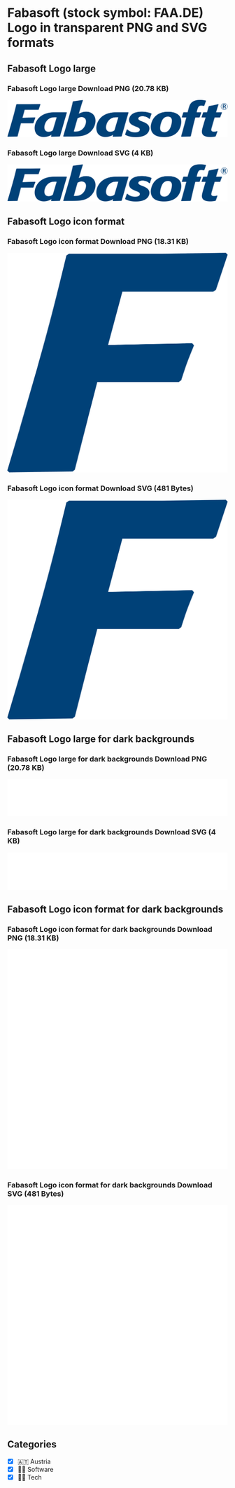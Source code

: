 # Fabasoft (stock symbol: FAA.DE) Logo in transparent PNG and SVG formats

## Fabasoft Logo large

### Fabasoft Logo large Download PNG (20.78 KB)

![Fabasoft Logo large Download PNG (20.78 KB)](/img/orig/FAA.DE_BIG-ebb5e6c3.png)

### Fabasoft Logo large Download SVG (4 KB)

![Fabasoft Logo large Download SVG (4 KB)](/img/orig/FAA.DE_BIG-cae08095.svg)

## Fabasoft Logo icon format

### Fabasoft Logo icon format Download PNG (18.31 KB)

![Fabasoft Logo icon format Download PNG (18.31 KB)](/img/orig/FAA.DE-1db7d286.png)

### Fabasoft Logo icon format Download SVG (481 Bytes)

![Fabasoft Logo icon format Download SVG (481 Bytes)](/img/orig/FAA.DE-6a633f70.svg)

## Fabasoft Logo large for dark backgrounds

### Fabasoft Logo large for dark backgrounds Download PNG (20.78 KB)

![Fabasoft Logo large for dark backgrounds Download PNG (20.78 KB)](/img/orig/FAA.DE_BIG.D-277a6e2c.png)

### Fabasoft Logo large for dark backgrounds Download SVG (4 KB)

![Fabasoft Logo large for dark backgrounds Download SVG (4 KB)](/img/orig/FAA.DE_BIG.D-9f9f155c.svg)

## Fabasoft Logo icon format for dark backgrounds

### Fabasoft Logo icon format for dark backgrounds Download PNG (18.31 KB)

![Fabasoft Logo icon format for dark backgrounds Download PNG (18.31 KB)](/img/orig/FAA.DE.D-725097b4.png)

### Fabasoft Logo icon format for dark backgrounds Download SVG (481 Bytes)

![Fabasoft Logo icon format for dark backgrounds Download SVG (481 Bytes)](/img/orig/FAA.DE.D-7d720c10.svg)



## Categories
- [x] 🇦🇹 Austria
- [x] 👨‍💻 Software
- [x] 👩‍💻 Tech
